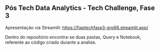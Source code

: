 ## Pós Tech Data Analytics - Tech Challenge, Fase 3

Apresentação via  Streamlit: https://fiaptechfase3-grp66.streamlit.app/

Dentro do repositório encontra-se duas pastas, Query e Notebook, referente ao código criado durante a analise.
